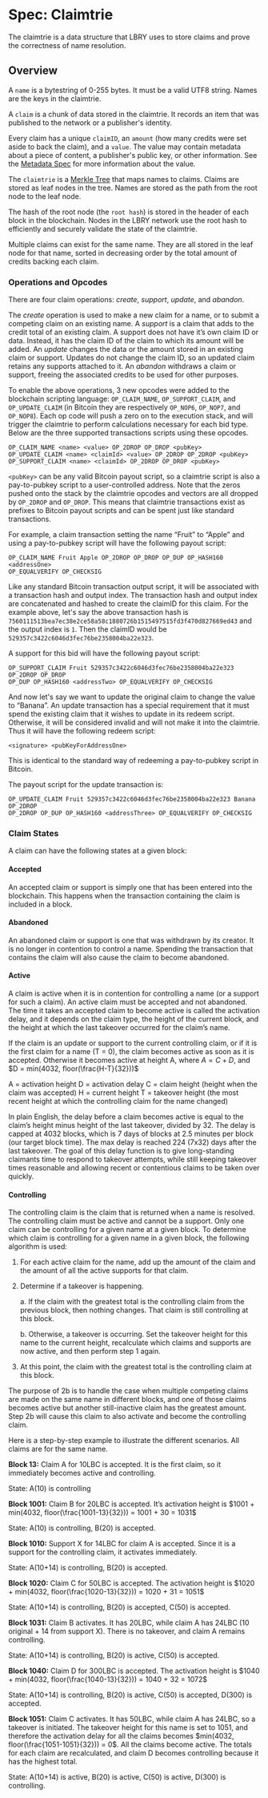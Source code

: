 # Spec: Claimtrie


The claimtrie is a data structure that LBRY uses to store claims and prove the correctness of name resolution.


## Overview

A `name` is a bytestring of 0-255 bytes. It must be a valid UTF8 string. Names are the keys in the claimtrie.

A `claim` is a chunk of data stored in the claimtrie. It records an item that was published to the network or a publisher's identity.

Every claim has a unique `claimID`, an `amount` (how many credits were set aside to back the claim), and a `value`. The value may contain metadata about a piece of content,  a publisher's public key, or other information. See the [Metadata Spec](/resources/spec-metadata) for more information about the value.

The `claimtrie` is a [Merkle Tree](https://en.wikipedia.org/wiki/Merkle_tree) that maps names to claims. Claims are stored as leaf nodes in the tree. Names are stored as the path from the root node to the leaf node.

The hash of the root node  (the `root hash`) is stored in the header of each block in the blockchain. Nodes in the LBRY network use the root hash to efficiently and securely validate the state of the claimtrie.

Multiple claims can exist for the same name. They are all stored in the leaf node for that name, sorted in decreasing order by the total amount of credits backing each claim.


### Operations and Opcodes

There are four claim operations: *create*, *support*, *update*, and *abandon*.

The *create* operation is used to make a new claim for a name, or to submit a competing claim on an existing name. A *support* is a claim that adds to the credit total of an existing claim. A support does not have it’s own claim ID or data. Instead, it has the claim ID of the claim to which its amount will be added. An *update* changes the data or the amount stored in an existing claim or support. Updates do not change the claim ID, so an updated claim retains any supports attached to it. An *abandon* withdraws a claim or support, freeing the associated credits to be used for other purposes.

To enable the above operations, 3 new opcodes were added to the blockchain scripting language: `OP_CLAIM_NAME`,
`OP_SUPPORT_CLAIM`, and `OP_UPDATE_CLAIM` (in Bitcoin they are respectively `OP_NOP6`, `OP_NOP7`, and `OP_NOP8`). Each op
code will push a zero on to the execution stack, and will trigger the claimtrie to perform calculations necessary
for each bid type. Below are the three supported transactions scripts using these opcodes.

```
OP_CLAIM_NAME <name> <value> OP_2DROP OP_DROP <pubKey>
OP_UPDATE_CLAIM <name> <claimId> <value> OP_2DROP OP_2DROP <pubKey>
OP_SUPPORT_CLAIM <name> <claimId> OP_2DROP OP_DROP <pubKey>
```

`<pubKey>` can be any valid Bitcoin payout script, so a claimtrie script is also a pay-to-pubkey script to  a user-controlled address. Note that the zeros pushed onto the stack by the claimtrie opcodes and vectors are all dropped by `OP_2DROP` and `OP_DROP`. This means that claimtrie transactions exist as prefixes to Bitcoin payout scripts and can be spent just like standard transactions.

For example, a claim transaction setting the name “Fruit” to “Apple” and using a pay-to-pubkey script will have the following payout script:

```
OP_CLAIM_NAME Fruit Apple OP_2DROP OP_DROP OP_DUP OP_HASH160 <addressOne>
OP_EQUALVERIFY OP_CHECKSIG
```

Like any standard Bitcoin transaction output script, it will be associated with a transaction hash
and output index. The transaction hash and output index are concatenated and hashed to create the claimID for this claim. For the example above, let's say the above transaction hash is `7560111513bea7ec38e2ce58a58c1880726b1515497515fd3f470d827669ed43` and the output index is `1`. Then the claimID would be `529357c3422c6046d3fec76be2358004ba22e323`.

A support for this bid will have the following payout script:

```
OP_SUPPORT_CLAIM Fruit 529357c3422c6046d3fec76be2358004ba22e323 OP_2DROP OP_DROP
OP_DUP OP_HASH160 <addressTwo> OP_EQUALVERIFY OP_CHECKSIG
```

And now let's say we want to update the original claim to change the value to “Banana”. An update transaction has a special requirement that it must spend the existing claim that it wishes to update in its redeem script. Otherwise, it will be considered invalid and will not make it into the claimtrie. Thus it will have the following redeem script:

```
<signature> <pubKeyForAddressOne>
```

This is identical to the standard way of redeeming a pay-to-pubkey script in Bitcoin.

The payout script for the update transaction is:

```
OP_UPDATE_CLAIM Fruit 529357c3422c6046d3fec76be2358004ba22e323 Banana OP_2DROP
OP_2DROP OP_DUP OP_HASH160 <addressThree> OP_EQUALVERIFY OP_CHECKSIG
```


### Claim States


A claim can have the following states at a given block:

#### Accepted

An accepted claim or support is simply one that has been entered into the blockchain. This happens when the transaction containing the claim is included in a block.

#### Abandoned

An abandoned claim or support is one that was withdrawn by its creator. It is no longer in contention to control a name. Spending the transaction that contains the claim will also cause the claim to become abandoned.


#### Active

A claim is active when it is in contention for controlling a name (or a support for such a claim). An active claim must be accepted and not abandoned. The time it takes an accepted claim to become active is called the activation delay, and it depends on the claim type, the height of the current block, and the height at which the last takeover occurred for the claim’s name.

If the claim is an update or support to the current controlling claim, or if it is the first claim for a name (T = 0), the claim becomes active as soon as it is accepted. Otherwise it becomes active at height A, where $A = C + D$, and $D = min(4032, floor(\frac{H-T}{32}))$

A = activation height
D = activation delay
C = claim height (height when the claim was accepted)
H = current height
T = takeover height (the most recent height at which the controlling claim for the name changed)

In plain English, the delay before a claim becomes active is equal to the claim’s height minus height of the last takeover, divided by 32. The delay is capped at 4032 blocks, which is 7 days of blocks at 2.5 minutes per block (our target block time). The max delay is reached 224 (7x32) days after the last takeover. The goal of this delay function is to give long-standing claimants time to respond to takeover attempts, while still keeping takeover times reasonable and allowing recent or contentious claims to be taken over quickly.

#### Controlling

The controlling claim is the claim that is returned when a name is resolved. The controlling claim must be active and cannot be a support. Only one claim can be controlling for a given name at a given block. To determine which claim is controlling for a given name in a given block, the following algorithm is used:

1. For each active claim for the name, add up the amount of the claim and the amount of all the active supports for that claim. 

1. Determine if a takeover is happening.

    a. If the claim with the greatest total is the controlling claim from the previous block, then nothing changes. That claim is still controlling at this block.
    
    b. Otherwise, a takeover is occurring. Set the takeover height for this name to the current height, recalculate which claims and supports are now active, and then perform step 1 again.

1. At this point, the claim with the greatest total is the controlling claim at this block.

The purpose of 2b is to handle the case when multiple competing claims are made on the same name in different blocks, and one of those claims becomes active but another still-inactive claim has the greatest amount. Step 2b will cause this claim to also activate and become the controlling claim.

Here is a step-by-step example to illustrate the different scenarios. All claims are for the same name.

**Block 13:** Claim A for 10LBC  is accepted. It is the first claim, so it immediately becomes active and controlling.

State: A(10) is controlling

**Block 1001:** Claim B for 20LBC is accepted. It’s activation height is
$1001 + min(4032, floor(\frac{1001-13}{32})) = 1001 + 30 = 1031$

State: A(10) is controlling, B(20) is accepted.

**Block 1010:** Support X for 14LBC for claim A is accepted. Since it is a support for the controlling  claim, it activates immediately.

State: A(10+14) is controlling, B(20) is accepted.

**Block 1020:** Claim C for 50LBC is accepted. The activation height is
$1020 + min(4032, floor(\frac{1020-13}{32})) = 1020 + 31 = 1051$

State: A(10+14) is controlling, B(20) is accepted, C(50) is accepted.

**Block 1031:** Claim B activates. It has 20LBC, while claim A has 24LBC (10 original + 14 from support X). There is no takeover, and claim A remains controlling.

State: A(10+14) is controlling, B(20) is active, C(50) is accepted.

**Block 1040:** Claim D for 300LBC is accepted. The activation height is
$1040 + min(4032, floor(\frac{1040-13}{32})) = 1040 + 32 = 1072$

State: A(10+14) is controlling, B(20) is active, C(50) is accepted, D(300) is accepted.

**Block 1051:** Claim C activates. It has 50LBC, while claim A has 24LBC, so a takeover is initiated. The takeover height for this name is set to 1051, and therefore the activation delay for all the claims becomes $min(4032, floor(\frac{1051-1051}{32})) = 0$. All the claims become active. The totals for each claim are recalculated, and claim D becomes controlling because it has the highest total.

State: A(10+14) is active, B(20) is active, C(50) is active, D(300) is controlling.

